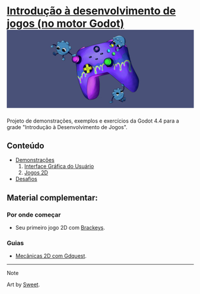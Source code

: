 # [Introdução à desenvolvimento de jogos (no motor Godot) <img src=".github/dutra_cover.jpg">](https://docs.google.com/presentation/d/1GjCFKdS0EDyxbVCh9LJEmndl25cHvfIPeZM7dzR_Bh0/edit?usp=sharing)

Projeto de demonstrações, exemplos e exercícios da Godot 4.4 para a grade "Introdução à Desenvolvimento de Jogos".

## Conteúdo

- [Demonstrações](./demos/)
    1. [Interface Gráfica do Usuário](./demos/gui/README.md)
    2. [Jogos 2D](./demos/2d/0/README.md)
- [Desafios](./desafios/)


## Material complementar:

### Por onde começar

- Seu primeiro jogo 2D com [Brackeys](https://youtu.be/LOhfqjmasi0).

### Guias

- [Mecânicas 2D com Gdquest](https://www.gdquest.com/tutorial/godot/2d/first-2d-game-godot-4/).


----

> [!NOTE]
> Art by [Sweet](https://x.com/Sweetswppi).
